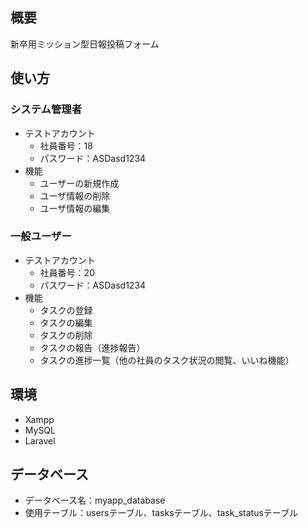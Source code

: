 ## 概要
新卒用ミッション型日報投稿フォーム

## 使い方
### システム管理者
- テストアカウント
  - 社員番号：18
  - パスワード：ASDasd1234
- 機能
  - ユーザーの新規作成
  - ユーザ情報の削除
  - ユーザ情報の編集

### 一般ユーザー
- テストアカウント
  - 社員番号：20
  - パスワード：ASDasd1234
- 機能
  - タスクの登録
  - タスクの編集
  - タスクの削除
  - タスクの報告（進捗報告）
  - タスクの進捗一覧（他の社員のタスク状況の閲覧、いいね機能）

## 環境
- Xampp
- MySQL
- Laravel

## データベース
- データベース名：myapp_database
- 使用テーブル：usersテーブル、tasksテーブル、task_statusテーブル


